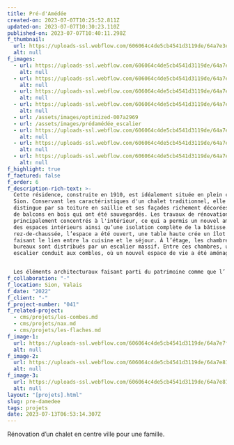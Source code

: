 ```yaml
---
title: Pré-d'Amédée
created-on: 2023-07-07T10:25:52.811Z
updated-on: 2023-07-07T10:30:23.110Z
published-on: 2023-07-07T10:40:11.298Z
f_thumbnail:
  url: https://uploads-ssl.webflow.com/606064c4de5cb4541d3119de/64a7e3e1500c505242de5991_preamede-thumbnail.jpg
  alt: null
f_images:
  - url: https://uploads-ssl.webflow.com/606064c4de5cb4541d3119de/64a7e6ac64c6b636727769d7_predamedee-01.jpg
    alt: null
  - url: https://uploads-ssl.webflow.com/606064c4de5cb4541d3119de/64a7e6a811a3d501576fb17b_predamedee-04.jpg
    alt: null
  - url: https://uploads-ssl.webflow.com/606064c4de5cb4541d3119de/64a7e6a8baee9d45458d59d5_predamedee-03.jpg
    alt: null
  - url: https://uploads-ssl.webflow.com/606064c4de5cb4541d3119de/64a7e6abb6461b26dd650a24_predamedee-02.jpg
    alt: null
  - url: /assets/images/optimized-007a2969
  - url: /assets/images/prédamédée_escalier
  - url: https://uploads-ssl.webflow.com/606064c4de5cb4541d3119de/64a7e6a8b57a8f33bab7e38e_predamedee-07.jpg
    alt: null
  - url: https://uploads-ssl.webflow.com/606064c4de5cb4541d3119de/64a7e6ae3036f38e45a94854_predamedee-05.jpg
    alt: null
  - url: https://uploads-ssl.webflow.com/606064c4de5cb4541d3119de/64a7e6abdb6f0b019a9d2f62_predamedee-06.jpg
    alt: null
f_highlight: true
f_faetured: false
f_order: 6
f_description-rich-text: >-
  Cette résidence, construite en 1910, est idéalement située en plein cœur de
  Sion. Conservant les caractéristiques d'un chalet traditionnel, elle se
  distingue par sa toiture en saillie et ses façades richement décorées, ornées
  de balcons en bois qui ont été sauvegardés. Les travaux de rénovation se sont
  principalement concentrés à l'intérieur, ce qui a permis un nouvel aménagement
  des espaces intérieurs ainsi qu’une isolation complète de la bâtisse. Au
  rez-de-chaussée, l’espace a été ouvert, une table haute crée un îlot central
  faisant le lien entre la cuisine et le séjour. À l’étage, les chambres et
  bureaux sont distribués par un escalier massif. Entre ces chambres, un nouvel
  escalier conduit aux combles, où un nouvel espace de vie a été aménagé.


  Les éléments architecturaux faisant parti du patrimoine comme que l’ escaliers en bois massif et les parquets ont été conservé. Le carrelage, la tapisserie à motifs ainsi que les parois peintes en blanc offrent quant à elles une touche de fraîcheur et modernité aux espaces et confèrent un cadre de vie générale agréable.
f_collaboration: "-"
f_location: Sion, Valais
f_date: "2022"
f_client: "-"
f_project-number: "041"
f_related-project:
  - cms/projets/les-combes.md
  - cms/projets/nax.md
  - cms/projets/les-flaches.md
f_image-1:
  url: https://uploads-ssl.webflow.com/606064c4de5cb4541d3119de/64a7e7fd7c7fc8bae46ec968_predamedee-highlight-01.jpg
  alt: null
f_image-2:
  url: https://uploads-ssl.webflow.com/606064c4de5cb4541d3119de/64a7e811696fdd543ee54de2_predamedee-highlight-02.jpg
  alt: null
f_image-3:
  url: https://uploads-ssl.webflow.com/606064c4de5cb4541d3119de/64a7e8187a826a25da076c19_predamedee-highlight-03.jpg
  alt: null
layout: "[projets].html"
slug: pre-damedee
tags: projets
date: 2023-07-13T06:53:14.307Z
---
```


Rénovation d’un chalet en centre ville pour une famille.

‍
